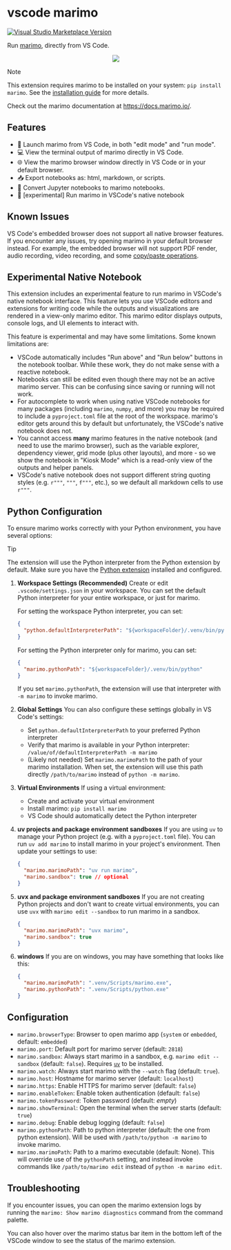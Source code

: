 # vscode marimo

<a href="https://marketplace.visualstudio.com/items?itemName=marimo-team.vscode-marimo" target="__blank">
  <img src="https://img.shields.io/visual-studio-marketplace/v/marimo-team.vscode-marimo.svg?color=eee&amp;label=VS%20Code%20Marketplace&logo=visual-studio-code" alt="Visual Studio Marketplace Version" />
</a>

Run [marimo](https://github.com/marimo-team/marimo), directly from VS Code.

<p align="center">
  <img src="https://raw.githubusercontent.com/marimo-team/vscode-marimo/main/images/screenshot.png">
</p>

> [!NOTE]
> This extension requires marimo to be installed on your system: `pip install marimo`.
> See the [installation guide](https://docs.marimo.io/getting_started/index.html) for more details.

Check out the marimo documentation at <https://docs.marimo.io/>.

## Features

- 🚀 Launch marimo from VS Code, in both "edit mode" and "run mode".
- 💻 View the terminal output of marimo directly in VS Code.
- 🌐 View the marimo browser window directly in VS Code or in your default browser.
- 📥 Export notebooks as: html, markdown, or scripts.
- 📓 Convert Jupyter notebooks to marimo notebooks.
- 🧪 [experimental] Run marimo in VSCode's native notebook

## Known Issues

VS Code's embedded browser does not support all native browser features. If you encounter any issues, try opening marimo in your default browser instead.
For example, the embedded browser will not support PDF render, audio recording, video recording, and some [copy/paste operations](https://github.com/microsoft/vscode/issues/115935).

## Experimental Native Notebook

This extension includes an experimental feature to run marimo in VSCode's native notebook interface. This feature lets you use VSCode editors and extensions for writing code while the outputs and visualizations are rendered in a view-only marimo editor. This marimo editor displays outputs, console logs, and UI elements to interact with.

This feature is experimental and may have some limitations. Some known limitations are:

- VSCode automatically includes "Run above" and "Run below" buttons in the notebook toolbar. While these work, they do not make sense with a reactive notebook.
- Notebooks can still be edited even though there may not be an active marimo server. This can be confusing since saving or running will not work.
- For autocomplete to work when using native VSCode notebooks for many packages (including `marimo`, `numpy`, and more) you may be required to include a `pyproject.toml` file at the root of the workspace. marimo's editor gets around this by default but unfortunately, the VSCode's native notebook does not.
- You cannot access **many** marimo features in the native notebook (and need to use the marimo browser), such as the variable explorer, dependency viewer, grid mode (plus other layouts), and more - so we show the notebook in "Kiosk Mode" which is a read-only view of the outputs and helper panels.
- VSCode's native notebook does not support different string quoting styles (e.g. `r"""`, `"""`, `f"""`, etc.), so we default all markdown cells to use `r"""`.

## Python Configuration

To ensure marimo works correctly with your Python environment, you have several options:

> [!TIP]
> The extension will use the Python interpreter from the Python extension by default. Make sure you have the [Python extension](https://marketplace.visualstudio.com/items?itemName=ms-python.python) installed and configured.

1. **Workspace Settings (Recommended)**
   Create or edit `.vscode/settings.json` in your workspace. You can set the default Python interpreter for your entire workspace, or just for marimo.

   For setting the workspace Python interpreter, you can set:

   ```json
   {
     "python.defaultInterpreterPath": "${workspaceFolder}/.venv/bin/python"
   }
   ```

   For setting the Python interpreter only for marimo, you can set:

   ```json
   {
     "marimo.pythonPath": "${workspaceFolder}/.venv/bin/python"
   }
   ```

   If you set `marimo.pythonPath`, the extension will use that interpreter with `-m marimo` to invoke marimo.

2. **Global Settings**
   You can also configure these settings globally in VS Code's settings:

   - Set `python.defaultInterpreterPath` to your preferred Python interpreter
   - Verify that marimo is available in your Python interpreter: `/value/of/defaultInterpreterPath -m marimo`
   - (Likely not needed) Set `marimo.marimoPath` to the path of your marimo installation. When set, the extension will use this path directly `/path/to/marimo` instead of `python -m marimo`.

3. **Virtual Environments**
   If using a virtual environment:
   - Create and activate your virtual environment
   - Install marimo: `pip install marimo`
   - VS Code should automatically detect the Python interpreter

4. **uv projects and package environment sandboxes**
   If you are using `uv` to manage your Python project (e.g. with a `pyproject.toml` file). You can run `uv add marimo` to install marimo in your project's environment. Then update your settings to use:

   ```json
   {
     "marimo.marimoPath": "uv run marimo",
     "marimo.sandbox": true // optional
   }
   ```

5. **uvx and package environment sandboxes**
   If you are not creating Python projects and don't want to create virtual environments, you can use `uvx` with `marimo edit --sandbox` to run marimo in a sandbox.

   ```json
   {
     "marimo.marimoPath": "uvx marimo",
     "marimo.sandbox": true
   }
   ```

6. **windows**
   If you are on windows, you may have something that looks like this:

   ```json
   {
     "marimo.marimoPath": ".venv/Scripts/marimo.exe",
     "marimo.pythonPath": ".venv/Scripts/python.exe"
   }
   ```

## Configuration

- `marimo.browserType`: Browser to open marimo app (`system` or `embedded`, default: `embedded`)
- `marimo.port`: Default port for marimo server (default: `2818`)
- `marimo.sandbox`: Always start marimo in a sandbox, e.g. `marimo edit --sandbox` (default: `false`). Requires [`uv`](https://docs.astral.sh/uv/) to be installed.
- `marimo.watch`: Always start marimo with the `--watch` flag (default: `true`).
- `marimo.host`: Hostname for marimo server (default: `localhost`)
- `marimo.https`: Enable HTTPS for marimo server (default: `false`)
- `marimo.enableToken`: Enable token authentication (default: `false`)
- `marimo.tokenPassword`: Token password (default: _empty_)
- `marimo.showTerminal`: Open the terminal when the server starts (default: `true`)
- `marimo.debug`: Enable debug logging (default: `false`)
- `marimo.pythonPath`: Path to python interpreter (default: the one from python extension). Will be used with `/path/to/python -m marimo` to invoke marimo.
- `marimo.marimoPath`: Path to a marimo executable (default: None). This will override use of the `pythonPath` setting, and instead invoke commands like `/path/to/marimo edit` instead of `python -m marimo edit`.

## Troubleshooting

If you encounter issues, you can open the marimo extension logs by running the `marimo: Show marimo diagnostics` command from the command palette.

You can also hover over the marimo status bar item in the bottom left of the VSCode window to see the status of the marimo extension.
